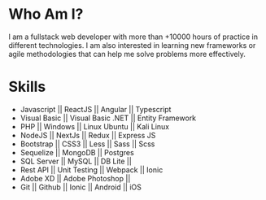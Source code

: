 # Who Am I?

I am a fullstack web developer with more than +10000 hours of practice in different technologies. I am also interested in learning new frameworks or agile methodologies that can help me solve problems more effectively.

# Skills

- Javascript || ReactJS || Angular || Typescript
- Visual Basic || Visual Basic .NET || Entity Framework
- PHP || Windows || Linux Ubuntu || Kali Linux
- NodeJS || NextJs || Redux || Express JS
- Bootstrap || CSS3 || Less || Sass || Scss
- Sequelize || MongoDB || Postgres 
- SQL Server || MySQL || DB Lite ||
- Rest API || Unit Testing || Webpack || Ionic
- Adobe XD || Adobe Photoshop ||
- Git || Github || Ionic || Android || iOS
